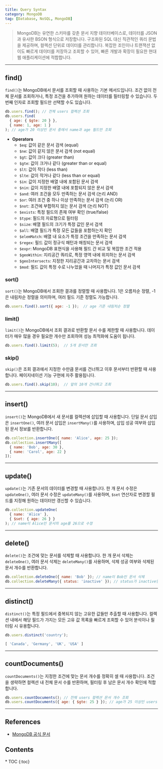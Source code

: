 ```yaml
---
title: Query Syntax
category: MongoDB
tag: [Database, NoSQL, MongoDB]
---
```


> MongoDB는 유연한 스키마를 갖춘 문서 지향 데이터베이스로, 데이터를 JSON과 유사한 BSON 형식으로 저장합니다. 구조화된 SQL 대신 직관적인 쿼리 문법을 제공하며, 컬렉션 단위로 데이터를 관리합니다. 복잡한 조인이나 트랜잭션 없이도 빠르게 데이터를 저장하고 조회할 수 있어, 빠른 개발과 확장이 필요한 현대 웹 애플리케이션에 적합합니다. 

---

## find()
`find()`는 MongoDB에서 문서를 조회할 때 사용하는 기본 메서드입니다. 조건 없이 전체 문서를 조회하거나, 특정 조건을 추가하여 원하는 데이터를 필터링할 수 있습니다. 두 번째 인자로 조회할 필드만 선택할 수도 있습니다.

```javascript
db.users.find(); // 전체 users 컬렉션 조회
db.users.find(
  { age: { $gte: 20 } }, 
  { name: 1, age: 1 }
); // age가 20 이상인 문서 중에서 name과 age 필드만 조회
```

- **Operators**
  - `$eq`: 값이 같은 문서 검색 (equal)
  - `$ne`: 값이 같지 않은 문서 검색 (not equal)
  - `$gt`: 값이 크다 (greater than)
  - `$gte`: 값이 크거나 같다 (greater than or equal)
  - `$lt`: 값이 작다 (less than)
  - `$lte`: 값이 작거나 같다 (less than or equal)
  - `$in`: 값이 지정한 배열 내에 포함된 문서 검색
  - `$nin`: 값이 지정한 배열 내에 포함되지 않은 문서 검색
  - `$and`: 여러 조건을 모두 만족하는 문서 검색 (논리 AND)
  - `$or`: 여러 조건 중 하나 이상 만족하는 문서 검색 (논리 OR)
  - `$not`: 조건에 부합하지 않는 문서 검색 (논리 NOT)
  - `$exists`: 특정 필드의 존재 여부 확인 (true/false)
  - `$type`: 필드의 자료형으로 필터링
  - `$size`: 배열 필드의 크기가 특정 값인 문서 검색
  - `$all`: 배열 필드가 특정 모든 값들을 포함하는지 확인
  - `$elemMatch`: 배열 내 요소가 특정 조건을 만족하는 문서 검색
  - `$regex`: 필드 값이 정규식 패턴과 매칭되는 문서 검색
  - `$expr`: MongoDB 표현식을 사용해 필드 간 비교 및 복잡한 조건 적용
  - `$geoWithin`: 지리공간 쿼리로, 특정 영역 내에 위치하는 문서 검색
  - `$geoIntersects`: 지정한 지리공간과 교차하는 문서 검색
  - `$mod`: 필드 값이 특정 수로 나누었을 때 나머지가 특정 값인 문서 검색


### sort()
`sort()`는 MongoDB에서 조회한 결과를 정렬할 때 사용합니다. 1은 오름차순 정렬, -1은 내림차순 정렬을 의미하며, 여러 필드 기준 정렬도 가능합니다.

```javascript
db.users.find().sort({ age: -1 });  // age 기준 내림차순 정렬
```

### limit()
`limit()`는 MongoDB에서 조회 결과로 반환할 문서 수를 제한할 때 사용합니다. 데이터가 매우 많을 경우 필요한 개수만 조회하여 성능 최적화에 도움이 됩니다.

```javascript
db.users.find().limit(5);  // 5개 문서만 조회
```

### skip()
`skip()`은 조회 결과에서 지정한 수만큼 문서를 건너뛰고 이후 문서부터 반환할 때 사용합니다. 페이지네이션 기능 구현에 자주 활용됩니다.

```javascript
db.users.find().skip(10);  // 앞의 10개 건너뛰고 조회
```

---

## insert()
`insert()`는 MongoDB에서 새 문서를 컬렉션에 삽입할 때 사용합니다. 단일 문서 삽입은 `insertOne()`, 여러 문서 삽입은 `insertMany()`를 사용하며, 삽입 성공 여부와 삽입된 문서 정보를 반환합니다.

```javascript
db.collection.insertOne({ name: 'Alice', age: 25 });
db.collection.insertMany([
  { name: 'Bob', age: 30 },
  { name: 'Carol', age: 22 }
]);
```

---

## update()
`update()`는 기존 문서의 데이터를 변경할 때 사용합니다. 한 개 문서 수정은 `updateOne()`, 여러 문서 수정은 `updateMany()`를 사용하며, `$set` 연산자로 변경할 필드를 지정해 원하는 데이터만 갱신할 수 있습니다.

```javascript
db.collection.updateOne(
  { name: 'Alice' },
  { $set: { age: 26 } }
); // name이 Alice인 문서의 age를 26으로 수정
```

---

## delete() 
`delete()`는 조건에 맞는 문서를 삭제할 때 사용합니다. 한 개 문서 삭제는 `deleteOne()`, 여러 문서 삭제는 `deleteMany()`를 사용하며, 삭제 성공 여부와 삭제된 문서 개수를 반환합니다.

```javascript
db.collection.deleteOne({ name: 'Bob' }); // name이 Bob인 문서 삭제
db.collection.deleteMany({ status: 'inactive' }); // status가 inactive인 모든 문서 삭제
```

---

## distinct()
`distinct()`는 특정 필드에서 중복되지 않는 고유한 값들만 추출할 때 사용합니다. 컬렉션 내에서 해당 필드가 가지는 모든 고유 값 목록을 빠르게 조회할 수 있어 분석이나 필터링 시 유용합니다.

```javascript
db.users.distinct('country');
```

```javascript
[ 'Canada', 'Germany', 'UK', 'USA' ]
```

---

## countDocuments()
`countDocuments()`는 지정한 조건에 맞는 문서 개수를 정확히 셀 때 사용합니다. 조건을 생략하면 컬렉션 내 전체 문서 수를 반환하며, 필터링 후 남은 문서 개수 확인에 적합합니다.

```javascript
db.users.countDocuments(); // 전체 users 컬렉션 문서 개수 조회
db.users.countDocuments({ age: { $gte: 25 } }); // age가 25 이상인 users 문서 개수 조회
```

---

## References
- [MongoDB 공식 문서](https://www.mongodb.com/docs/)

<nav class="post-toc" markdown="1">
  <h2>Contents</h2>
* TOC
{:toc}
</nav>
